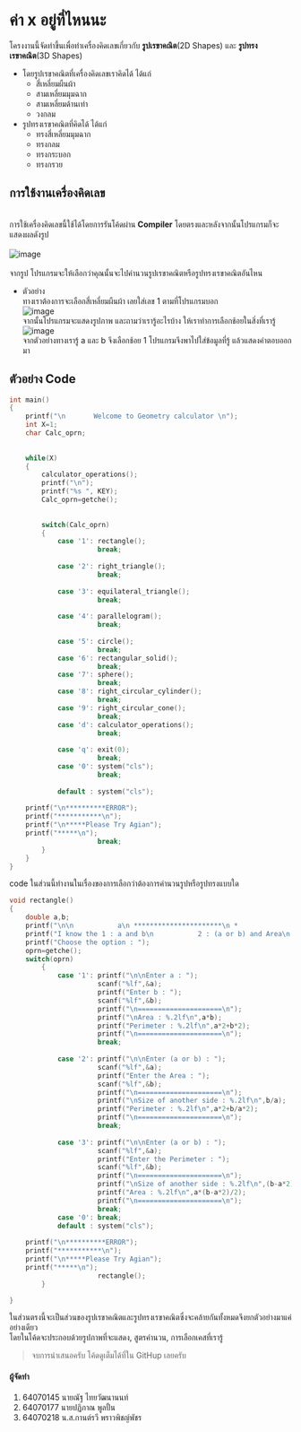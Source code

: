 # ค่า x อยู่ที่ไหนนะ
โครงงานนี้จัดทำขึ้นเพื่อทำเครื่องคิดเลขเกี่ยวกับ **รูปเรขาคณิต**(2D Shapes) และ **รูปทรงเรขาคณิต**(3D Shapes)
* โดยรูปเรขาคณิตที่เครื่องคิดเลขเราคิดได้ ได้แก่
  * สี่เหลี่ยมผืนผ้า
  * สามเหลี่ยมมุมฉาก
  * สามเหลี่ยมด้านเท่า
  * วงกลม
* รูปทรงเรขาคณิตที่คิดได้ ได้แก่
  * ทรงสี่เหลี่ยมมุมฉาก
  * ทรงกลม
  * ทรงกระบอก
  * ทรงกรวย
## การใช้งานเครื่องคิดเลข
\
การใช้เครื่องคิดเลขนี้ใช้ได้โดยการรันโค้ดผ่าน **Compiler** โดยตรงและหลังจากนั้นโปรแกรมก็จะแสดงผลดังรูป
\
\
![image](https://cdn.discordapp.com/attachments/972529031947878420/972829194864169022/unknown.png)
\
\
จากรูป โปรแกรมจะให้เลือกว่าคุณนั้นจะไปคำนวนรูปเรขาคณิตหรือรูปทรงเรขาคณิตอันไหน
* ตัวอย่าง
\
ทางเราต้องการจะเลือกสี่เหลี่ยมผืนผ้า เลยใส่เลข 1 ตามที่โปรแกรมบอก
\
![image](https://cdn.discordapp.com/attachments/972529031947878420/972830052720979968/unknown.png)
\
จากนั้นโปรแกรมจะแสดงรูปภาพ และถามว่าเรารู้อะไรบ้าง ให้เราทำการเลือกช้อยในสิ่งที่เรารู้
\
![image](https://cdn.discordapp.com/attachments/972529031947878420/972833962491777034/unknown.png)
\
จากตัวอย่างทางเรารู้ a และ b จึงเลือกช้อย 1 โปรแกรมจึงพาไปใส่ข้อมูลที่รู้ แล้วแสดงคำตอบออกมา
## ตัวอย่าง Code
```c
int main()
{
	printf("\n       Welcome to Geometry calculator \n");
    int X=1;
    char Calc_oprn;
 
 
    while(X)
    {
    	calculator_operations();
        printf("\n");
        printf("%s ", KEY);
        Calc_oprn=getche();
        
 		
        switch(Calc_oprn)
        {
            case '1': rectangle();
                      break;
 
            case '2': right_triangle();
                      break;
 
            case '3': equilateral_triangle();
                      break;
 
            case '4': parallelogram();
                      break;
 
            case '5': circle();
                      break;
 			case '6': rectangular_solid();
					  break;
			case '7': sphere();
					  break;
			case '8': right_circular_cylinder();
					  break;
			case '9': right_circular_cone();
					  break;
            case 'd': calculator_operations();
                      break;
 
            case 'q': exit(0);
                      break;
            case '0': system("cls");
                      break;
 
            default : system("cls");
 
    printf("\n**********ERROR");
    printf("***********\n");
    printf("\n*****Please Try Agian");
    printf("*****\n");
                      break;
        }
    }
}
```
code ในส่วนนี้ทำงานในเรื่องของการเลือกว่าต้องการคำนวนรูปหรือรูปทรงแบบใด
```c
void rectangle()
{ 
    double a,b;
    printf("\n\n           a\n **********************\n *                    *\n *                    *\n *                    * b\n *                    *\n **********************\n\n");
    printf("I know the 1 : a and b\n           2 : (a or b) and Area\n           3 : (a or b) and Perimeter\n           0 : Back\n\n");
    printf("Choose the option : ");
    oprn=getche();
    switch(oprn)
        {
            case '1': printf("\n\nEnter a : ");
					  scanf("%lf",&a);
					  printf("Enter b : ");
					  scanf("%lf",&b);
					  printf("\n=====================\n");
					  printf("\nArea : %.2lf\n",a*b);
					  printf("Perimeter : %.2lf\n",a*2+b*2);
					  printf("\n=====================\n");
                      break;
 
            case '2': printf("\n\nEnter (a or b) : ");
					  scanf("%lf",&a);
					  printf("Enter the Area : ");
					  scanf("%lf",&b);
					  printf("\n=====================\n");
					  printf("\nSize of another side : %.2lf\n",b/a);
					  printf("Perimeter : %.2lf\n",a*2+b/a*2);
					  printf("\n=====================\n");
                      break;
 
            case '3': printf("\n\nEnter (a or b) : ");
					  scanf("%lf",&a);
					  printf("Enter the Perimeter : ");
					  scanf("%lf",&b);
					  printf("\n=====================\n");
					  printf("\nSize of another side : %.2lf\n",(b-a*2)/2);
					  printf("Area : %.2lf\n",a*(b-a*2)/2);
					  printf("\n=====================\n");
                      break;
			case '0': break;
            default : system("cls");
 
    printf("\n**********ERROR");
    printf("***********\n");
    printf("\n*****Please Try Agian");
    printf("*****\n");
                      rectangle();
        }

}
```
ในส่วนตรงนี้จะเป็นส่วนของรูปเรขาคณิตและรูปทรงเรขาคณิตซึ่งจะคล้ายกันทั้งหมดจึงยกตัวอย่างมาแค่อย่างเดียว
\
โดยในโค้ดจะประกอบด้วยรูปภาพที่จะแสดง, สูตรคำนวน, การเลือกเคสที่เรารู้
> จบการนำเสนอครับ โค้ดดูเต็มได้ที่ใน GitHup เลยครับ
#### ผู้จัดทำ
1. 64070145  นายณัฐ 		ไทยวัฒนานนท์ 
2. 64070177  นายปฏิภาณ	พูลปั้น
3. 64070218 น.ส.กานต์รวี      พราวพิชญ์พัชร
